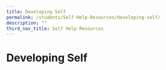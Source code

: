 ```yaml
---
title: Developing Self
permalink: /students/Self-Help-Resources/developing-self/
description: ""
third_nav_title: Self Help Resources
---
```

# Developing Self

